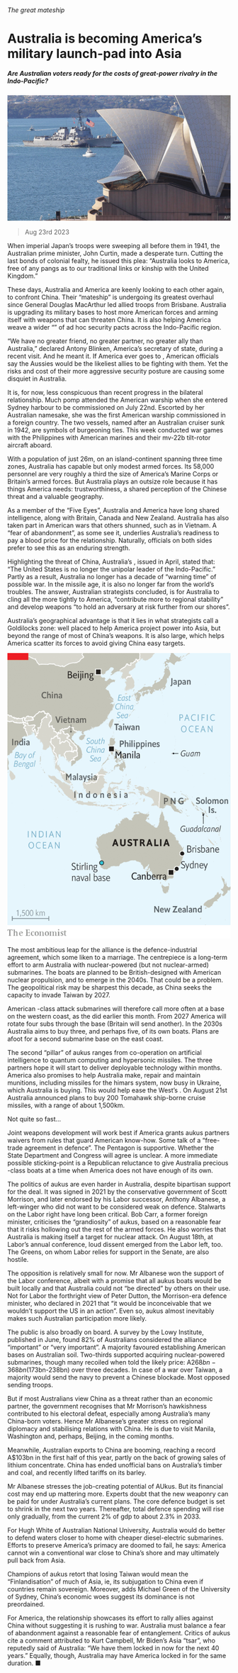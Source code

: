 ###### The great mateship

# Australia is becoming America’s military launch-pad into Asia 

##### Are Australian voters ready for the costs of great-power rivalry in the Indo-Pacific? 

![image](images/20230826_ASP004.jpg) 

> Aug 23rd 2023 

When imperial Japan’s troops were sweeping all before them in 1941, the Australian prime minister, John Curtin, made a desperate turn. Cutting the last bonds of colonial fealty, he issued this plea: “Australia looks to America, free of any pangs as to our traditional links or kinship with the United Kingdom.”

These days, Australia and America are keenly looking to each other again, to confront China. Their “mateship” is undergoing its greatest overhaul since General Douglas MacArthur led allied troops from Brisbane. Australia is upgrading its military bases to host more American forces and arming itself with weapons that can threaten China. It is also helping America weave a wider “” of ad hoc security pacts across the Indo-Pacific region.

“We have no greater friend, no greater partner, no greater ally than Australia,” declared Antony Blinken, America’s secretary of state, during a recent visit. And he meant it. If America ever goes to , American officials say the Aussies would be the likeliest allies to be fighting with them. Yet the risks and cost of their more aggressive security posture are causing some disquiet in Australia.

It is, for now, less conspicuous than recent progress in the bilateral relationship. Much pomp attended the American warship  when she entered Sydney harbour to be commissioned on July 22nd. Escorted by her Australian namesake,  she was the first American warship commissioned in a foreign country. The two vessels, named after an Australian cruiser sunk in 1942, are symbols of burgeoning ties. This week conducted war games with the Philippines with American marines and their mv-22b tilt-rotor aircraft aboard. 

With a population of just 26m, on an island-continent spanning three time zones, Australia has capable but only modest armed forces. Its 58,000 personnel are very roughly a third the size of America’s Marine Corps or Britain’s armed forces. But Australia plays an outsize role because it has things America needs: trustworthiness, a shared perception of the Chinese threat and a valuable geography.

As a member of the “Five Eyes”, Australia and America have long shared intelligence, along with Britain, Canada and New Zealand. Australia has also taken part in American wars that others shunned, such as in Vietnam. A “fear of abandonment”, as some see it, underlies Australia’s readiness to pay a blood price for the relationship. Naturally, officials on both sides prefer to see this as an enduring strength.

Highlighting the threat of China, Australia’s , issued in April, stated that: “The United States is no longer the unipolar leader of the Indo-Pacific.” Partly as a result, Australia no longer has a decade of “warning time” of possible war. In the missile age, it is also no longer far from the world’s troubles. The answer, Australian strategists concluded, is for Australia to cling all the more tightly to America, “contribute more to regional stability” and develop weapons “to hold an adversary at risk further from our shores”.

Australia’s geographical advantage is that it lies in what strategists call a Goldilocks zone: well placed to help America project power into Asia, but beyond the range of most of China’s weapons. It is also large, which helps America scatter its forces to avoid giving China easy targets.

![image](images/20230826_ASM991.png) 


The most ambitious leap for the alliance is the  defence-industrial agreement, which some liken to a marriage. The centrepiece is a long-term effort to arm Australia with nuclear-powered (but not nuclear-armed) submarines. The boats are planned to be British-designed with American nuclear propulsion, and to emerge in the 2040s. That could be a problem. The geopolitical risk may be sharpest this decade, as China seeks the capacity to invade Taiwan by 2027. 

American -class attack submarines will therefore call more often at  a base on the western coast, as the did earlier this month. From 2027 America will rotate four subs through the base (Britain will send another). In the 2030s Australia aims to buy three, and perhaps five, of its own  boats. Plans are afoot for a second submarine base on the east coast.

 The second “pillar” of aukus ranges from co-operation on artificial intelligence to quantum computing and hypersonic missiles. The three partners hope it will start to deliver deployable technology within months. America also promises to help Australia make, repair and maintain munitions, including missiles for the himars system, now busy in Ukraine, which Australia is buying. This would help ease the West’s . On August 21st Australia announced plans to buy 200 Tomahawk ship-borne cruise missiles, with a range of about 1,500km.

Not quite so fast…

Joint weapons development will work best if America grants aukus partners waivers from rules that guard American know-how. Some talk of a “free-trade agreement in defence”. The Pentagon is supportive. Whether the State Department and Congress will agree is unclear. A more immediate possible sticking-point is a Republican reluctance to give Australia precious -class boats at a time when America does not have enough of its own.

The politics of aukus are even harder in Australia, despite bipartisan support for the deal. It was signed in 2021 by the conservative government of Scott Morrison, and later endorsed by his Labor successor, Anthony Albanese, a left-winger who did not want to be considered weak on defence. Stalwarts on the Labor right have long been critical. Bob Carr, a former foreign minister, criticises the “grandiosity” of aukus, based on a reasonable fear that it risks hollowing out the rest of the armed forces. He also worries that Australia is making itself a target for nuclear attack. On August 18th, at Labor’s annual conference, loud dissent emerged from the Labor left, too. The Greens, on whom Labor relies for support in the Senate, are also hostile. 

The opposition is relatively small for now. Mr Albanese won the support of the Labor conference, albeit with a promise that all aukus boats would be built locally and that Australia could not “be directed” by others on their use. Not for Labor the forthright view of Peter Dutton, the Morrison-era defence minister, who declared in 2021 that “it would be inconceivable that we wouldn’t support the US in an action”. Even so, aukus almost inevitably makes such Australian participation more likely.

The public is also broadly on board. A survey by the Lowy Institute, published in June, found 82% of Australians considered the alliance “important” or “very important”. A majority favoured establishing American bases on Australian soil. Two-thirds supported acquiring nuclear-powered submarines, though many recoiled when told the likely price: A$268bn-368bn ($173bn-238bn) over three decades. In case of a war over Taiwan, a majority would send the navy to prevent a Chinese blockade. Most opposed sending troops.

But if most Australians view China as a threat rather than an economic partner, the government recognises that Mr Morrison’s hawkishness contributed to his electoral defeat, especially among Australia’s many China-born voters. Hence Mr Albanese’s greater stress on regional diplomacy and stabilising relations with China. He is due to visit Manila, Washington and, perhaps, Beijing, in the coming months. 

Meanwhile, Australian exports to China are booming, reaching a record A$103bn in the first half of this year, partly on the back of growing sales of lithium concentrate. China has ended unofficial bans on Australia’s timber and coal, and recently lifted tariffs on its barley.

Mr Albanese stresses the job-creating potential of AUkus. But its financial cost may end up mattering more. Experts doubt that the new weaponry can be paid for under Australia’s current plans. The core defence budget is set to shrink in the next two years. Thereafter, total defence spending will rise only gradually, from the current 2% of gdp to about 2.3% in 2033.

For Hugh White of Australian National University, Australia would do better to defend waters closer to home with cheaper diesel-electric submarines. Efforts to preserve America’s primacy are doomed to fail, he says: America cannot win a conventional war close to China’s shore and may ultimately pull back from Asia.

Champions of aukus retort that losing Taiwan would mean the “Finlandisation” of much of Asia, ie, its subjugation to China even if countries remain sovereign. Moreover, adds Michael Green of the University of Sydney, China’s economic woes suggest its dominance is not preordained.

For America, the relationship showcases its effort to rally allies against China without suggesting it is rushing to war. Australia must balance a fear of abandonment against a reasonable fear of entanglement. Critics of aukus cite a comment attributed to Kurt Campbell, Mr Biden’s Asia “tsar”, who reputedly said of Australia: “We have them locked in now for the next 40 years.” Equally, though, Australia may have America locked in for the same duration. ■

